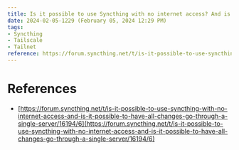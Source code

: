 ```yaml
---
title: Is it possible to use Syncthing with no internet access? And is it possible to have all changes go through a single server? (Use Syncthing with Tailnet LAN)
date: 2024-02-05-1229 (February 05, 2024 12:29 PM)
tags:
- Syncthing
- Tailscale
- Tailnet
reference: https://forum.syncthing.net/t/is-it-possible-to-use-syncthing-with-no-internet-access-and-is-it-possible-to-have-all-changes-go-through-a-single-server/16194/6
---
```


# References
- [https://forum.syncthing.net/t/is-it-possible-to-use-syncthing-with-no-internet-access-and-is-it-possible-to-have-all-changes-go-through-a-single-server/16194/6](https://forum.syncthing.net/t/is-it-possible-to-use-syncthing-with-no-internet-access-and-is-it-possible-to-have-all-changes-go-through-a-single-server/16194/6)
